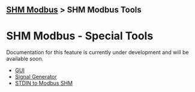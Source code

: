 [SHM Modbus](../../index.md) > SHM Modbus Tools
---

# SHM Modbus - Special Tools

Documentation for this feature is currently under development and will be available soon.

- [GUI](gui/index.md)
- [Signal Generator](signal_gen/index.md)
- [STDIN to Modbus SHM](stdin_to_modbus_shm/index.md)
